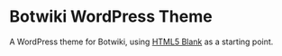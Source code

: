 # Botwiki WordPress Theme

A WordPress theme for Botwiki, using [HTML5 Blank](http://html5blank.com) as a starting point.
